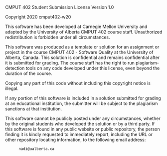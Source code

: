 CMPUT 402 Student Submission License
Version 1.0

Copyright 2020 cmput402-w20

This software has been developed at Carnegie Mellon University and adapted by
the University of Alberta CMPUT 402 course staff. Unauthorized redistribution 
is forbidden under all circumstances. 

This software was produced as a template or solution for an assignment or 
project in the course CMPUT 402 - Software Quality at the University of
Alberta, Canada. This solution is confidential and remains confidential 
after it is submitted for grading. The course staff has the right to 
run plagiarism-detection tools on any code developed under this license, 
even beyond the duration of the course.

Copying any part of this code without including this copyright notice
is illegal.

If any portion of this software is included in a solution submitted for
grading at an educational institution, the submitter will be subject to
the plagiarism sanctions at that institution.

This software cannot be publicly posted under any circumstances, whether by
the original students who developed the solution or by a third party.
If this software is found in any public website or public repository, the
person finding it is kindly requested to immediately report, including 
the URL or other repository locating information, to the following email
address:

          nadi@ualberta.ca


